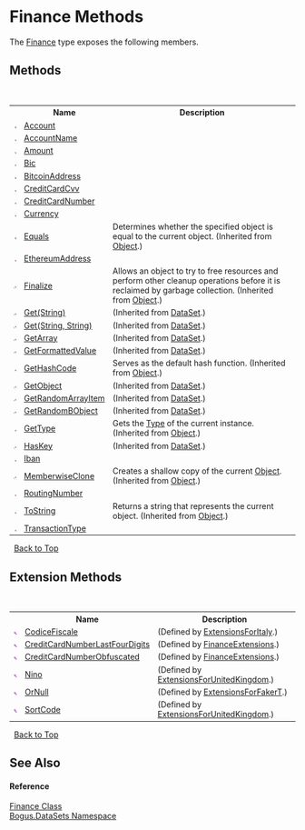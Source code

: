 # Finance Methods
 

The <a href="T_Bogus_DataSets_Finance">Finance</a> type exposes the following members.


## Methods
&nbsp;<table><tr><th></th><th>Name</th><th>Description</th></tr><tr><td>![Public method](media/pubmethod.gif "Public method")</td><td><a href="M_Bogus_DataSets_Finance_Account">Account</a></td><td /></tr><tr><td>![Public method](media/pubmethod.gif "Public method")</td><td><a href="M_Bogus_DataSets_Finance_AccountName">AccountName</a></td><td /></tr><tr><td>![Public method](media/pubmethod.gif "Public method")</td><td><a href="M_Bogus_DataSets_Finance_Amount">Amount</a></td><td /></tr><tr><td>![Public method](media/pubmethod.gif "Public method")</td><td><a href="M_Bogus_DataSets_Finance_Bic">Bic</a></td><td /></tr><tr><td>![Public method](media/pubmethod.gif "Public method")</td><td><a href="M_Bogus_DataSets_Finance_BitcoinAddress">BitcoinAddress</a></td><td /></tr><tr><td>![Public method](media/pubmethod.gif "Public method")</td><td><a href="M_Bogus_DataSets_Finance_CreditCardCvv">CreditCardCvv</a></td><td /></tr><tr><td>![Public method](media/pubmethod.gif "Public method")</td><td><a href="M_Bogus_DataSets_Finance_CreditCardNumber">CreditCardNumber</a></td><td /></tr><tr><td>![Public method](media/pubmethod.gif "Public method")</td><td><a href="M_Bogus_DataSets_Finance_Currency">Currency</a></td><td /></tr><tr><td>![Public method](media/pubmethod.gif "Public method")</td><td><a href="http://msdn2.microsoft.com/en-us/library/bsc2ak47" target="_blank">Equals</a></td><td>
Determines whether the specified object is equal to the current object.
 (Inherited from <a href="http://msdn2.microsoft.com/en-us/library/e5kfa45b" target="_blank">Object</a>.)</td></tr><tr><td>![Public method](media/pubmethod.gif "Public method")</td><td><a href="M_Bogus_DataSets_Finance_EthereumAddress">EthereumAddress</a></td><td /></tr><tr><td>![Protected method](media/protmethod.gif "Protected method")</td><td><a href="http://msdn2.microsoft.com/en-us/library/4k87zsw7" target="_blank">Finalize</a></td><td>
Allows an object to try to free resources and perform other cleanup operations before it is reclaimed by garbage collection.
 (Inherited from <a href="http://msdn2.microsoft.com/en-us/library/e5kfa45b" target="_blank">Object</a>.)</td></tr><tr><td>![Protected method](media/protmethod.gif "Protected method")</td><td><a href="M_Bogus_DataSet_Get">Get(String)</a></td><td> (Inherited from <a href="T_Bogus_DataSet">DataSet</a>.)</td></tr><tr><td>![Protected method](media/protmethod.gif "Protected method")</td><td><a href="M_Bogus_DataSet_Get_1">Get(String, String)</a></td><td> (Inherited from <a href="T_Bogus_DataSet">DataSet</a>.)</td></tr><tr><td>![Protected method](media/protmethod.gif "Protected method")</td><td><a href="M_Bogus_DataSet_GetArray">GetArray</a></td><td> (Inherited from <a href="T_Bogus_DataSet">DataSet</a>.)</td></tr><tr><td>![Protected method](media/protmethod.gif "Protected method")</td><td><a href="M_Bogus_DataSet_GetFormattedValue">GetFormattedValue</a></td><td> (Inherited from <a href="T_Bogus_DataSet">DataSet</a>.)</td></tr><tr><td>![Public method](media/pubmethod.gif "Public method")</td><td><a href="http://msdn2.microsoft.com/en-us/library/zdee4b3y" target="_blank">GetHashCode</a></td><td>
Serves as the default hash function.
 (Inherited from <a href="http://msdn2.microsoft.com/en-us/library/e5kfa45b" target="_blank">Object</a>.)</td></tr><tr><td>![Protected method](media/protmethod.gif "Protected method")</td><td><a href="M_Bogus_DataSet_GetObject">GetObject</a></td><td> (Inherited from <a href="T_Bogus_DataSet">DataSet</a>.)</td></tr><tr><td>![Protected method](media/protmethod.gif "Protected method")</td><td><a href="M_Bogus_DataSet_GetRandomArrayItem">GetRandomArrayItem</a></td><td> (Inherited from <a href="T_Bogus_DataSet">DataSet</a>.)</td></tr><tr><td>![Protected method](media/protmethod.gif "Protected method")</td><td><a href="M_Bogus_DataSet_GetRandomBObject">GetRandomBObject</a></td><td> (Inherited from <a href="T_Bogus_DataSet">DataSet</a>.)</td></tr><tr><td>![Public method](media/pubmethod.gif "Public method")</td><td><a href="http://msdn2.microsoft.com/en-us/library/dfwy45w9" target="_blank">GetType</a></td><td>
Gets the <a href="http://msdn2.microsoft.com/en-us/library/42892f65" target="_blank">Type</a> of the current instance.
 (Inherited from <a href="http://msdn2.microsoft.com/en-us/library/e5kfa45b" target="_blank">Object</a>.)</td></tr><tr><td>![Protected method](media/protmethod.gif "Protected method")</td><td><a href="M_Bogus_DataSet_HasKey">HasKey</a></td><td> (Inherited from <a href="T_Bogus_DataSet">DataSet</a>.)</td></tr><tr><td>![Public method](media/pubmethod.gif "Public method")</td><td><a href="M_Bogus_DataSets_Finance_Iban">Iban</a></td><td /></tr><tr><td>![Protected method](media/protmethod.gif "Protected method")</td><td><a href="http://msdn2.microsoft.com/en-us/library/57ctke0a" target="_blank">MemberwiseClone</a></td><td>
Creates a shallow copy of the current <a href="http://msdn2.microsoft.com/en-us/library/e5kfa45b" target="_blank">Object</a>.
 (Inherited from <a href="http://msdn2.microsoft.com/en-us/library/e5kfa45b" target="_blank">Object</a>.)</td></tr><tr><td>![Public method](media/pubmethod.gif "Public method")</td><td><a href="M_Bogus_DataSets_Finance_RoutingNumber">RoutingNumber</a></td><td /></tr><tr><td>![Public method](media/pubmethod.gif "Public method")</td><td><a href="http://msdn2.microsoft.com/en-us/library/7bxwbwt2" target="_blank">ToString</a></td><td>
Returns a string that represents the current object.
 (Inherited from <a href="http://msdn2.microsoft.com/en-us/library/e5kfa45b" target="_blank">Object</a>.)</td></tr><tr><td>![Public method](media/pubmethod.gif "Public method")</td><td><a href="M_Bogus_DataSets_Finance_TransactionType">TransactionType</a></td><td /></tr></table>&nbsp;
<a href="#finance-methods">Back to Top</a>

## Extension Methods
&nbsp;<table><tr><th></th><th>Name</th><th>Description</th></tr><tr><td>![Public Extension Method](media/pubextension.gif "Public Extension Method")</td><td><a href="M_Bogus_Extensions_Italy_ExtensionsForItaly_CodiceFiscale">CodiceFiscale</a></td><td> (Defined by <a href="T_Bogus_Extensions_Italy_ExtensionsForItaly">ExtensionsForItaly</a>.)</td></tr><tr><td>![Public Extension Method](media/pubextension.gif "Public Extension Method")</td><td><a href="M_Bogus_Extensions_Extras_FinanceExtensions_CreditCardNumberLastFourDigits">CreditCardNumberLastFourDigits</a></td><td> (Defined by <a href="T_Bogus_Extensions_Extras_FinanceExtensions">FinanceExtensions</a>.)</td></tr><tr><td>![Public Extension Method](media/pubextension.gif "Public Extension Method")</td><td><a href="M_Bogus_Extensions_Extras_FinanceExtensions_CreditCardNumberObfuscated">CreditCardNumberObfuscated</a></td><td> (Defined by <a href="T_Bogus_Extensions_Extras_FinanceExtensions">FinanceExtensions</a>.)</td></tr><tr><td>![Public Extension Method](media/pubextension.gif "Public Extension Method")</td><td><a href="M_Bogus_Extensions_UnitedKingdom_ExtensionsForUnitedKingdom_Nino">Nino</a></td><td> (Defined by <a href="T_Bogus_Extensions_UnitedKingdom_ExtensionsForUnitedKingdom">ExtensionsForUnitedKingdom</a>.)</td></tr><tr><td>![Public Extension Method](media/pubextension.gif "Public Extension Method")</td><td><a href="M_Bogus_Extensions_ExtensionsForFakerT_OrNull">OrNull</a></td><td> (Defined by <a href="T_Bogus_Extensions_ExtensionsForFakerT">ExtensionsForFakerT</a>.)</td></tr><tr><td>![Public Extension Method](media/pubextension.gif "Public Extension Method")</td><td><a href="M_Bogus_Extensions_UnitedKingdom_ExtensionsForUnitedKingdom_SortCode">SortCode</a></td><td> (Defined by <a href="T_Bogus_Extensions_UnitedKingdom_ExtensionsForUnitedKingdom">ExtensionsForUnitedKingdom</a>.)</td></tr></table>&nbsp;
<a href="#finance-methods">Back to Top</a>

## See Also


#### Reference
<a href="T_Bogus_DataSets_Finance">Finance Class</a><br /><a href="N_Bogus_DataSets">Bogus.DataSets Namespace</a><br />